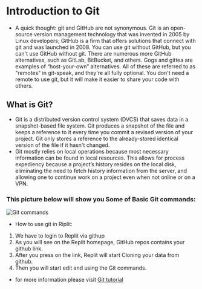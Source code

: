 # Introduction to Git 
* A quick thought: git and GitHub are not synonymous. Git is an open-source version management technology that was invented in 2005 by Linux developers; GitHub is a firm that offers solutions that connect with git and was launched in 2008. You can use git without GitHub, but you can't use GitHub without git. There are numerous more GitHub alternatives, such as GitLab, BitBucket, and others. Gogs and gittea are examples of “host-your-own” alternatives. All of these are referred to as "remotes" in git-speak, and they're all fully optional. You don't need a remote to use git, but it will make it easier to share your code with others.
## What is Git?
* Git is a distributed version control system (DVCS) that saves data in a snapshot-based file system. Git produces a snapshot of the file and keeps a reference to it every time you commit a revised version of your project. Git only stores a reference to the already-stored identical version of the file if it hasn't changed.
* Git mostly relies on local operations because most necessary information can be found in local resources. This allows for process expediency because a project’s history resides on the local disk, eliminating the need to fetch history information from the server, and allowing one to continue work on a project even when not online or on a VPN.
### This picture below will show you Some of Basic Git commands:
![Git commands](https://i.redd.it/g868kpt6sax41.jpg)
* How to use git in Riplit:
1. We have to login to Replit via githup
2. As you will see on the Replit homepage, GitHub repos contains your github link.
3. After you press on the link, Replit will start Cloning your data from github.
4. Then you will start edit and using the Git commands.
* for more information please visit [Git tutorial](https://blog.udemy.com/git-tutorial-a-comprehensive-guide/)
